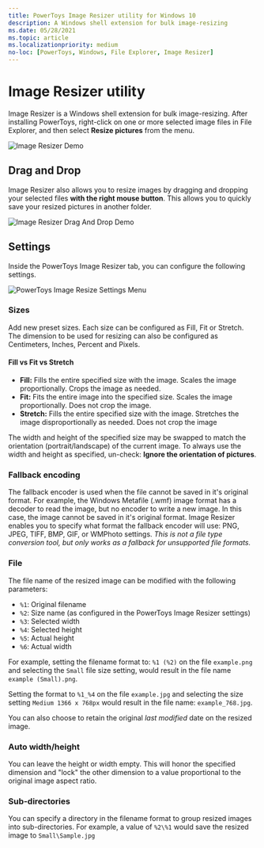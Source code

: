 ```yaml
---
title: PowerToys Image Resizer utility for Windows 10
description: A Windows shell extension for bulk image-resizing
ms.date: 05/28/2021
ms.topic: article
ms.localizationpriority: medium
no-loc: [PowerToys, Windows, File Explorer, Image Resizer]
---
```


# Image Resizer utility

Image Resizer is a Windows shell extension for bulk image-resizing. After installing PowerToys, right-click on one or more selected image files in File Explorer, and then select **Resize pictures** from the menu.

![Image Resizer Demo](../images/powertoys-resize-images.gif)

## Drag and Drop

Image Resizer also allows you to resize images by dragging and dropping your selected files **with the right mouse button**. This allows you to quickly save your resized pictures in another folder.

![Image Resizer Drag And Drop Demo](../images/powertoys-resize-drag-drop.gif)

## Settings

Inside the PowerToys Image Resizer tab, you can configure the following settings.

![PowerToys Image Resize Settings Menu](../images/powertoys-imageresize-settings.png)

### Sizes

Add new preset sizes. Each size can be configured as Fill, Fit or Stretch. The dimension to be used for resizing can also be configured as Centimeters, Inches, Percent and Pixels.

#### Fill vs Fit vs Stretch

- **Fill:** Fills the entire specified size with the image. Scales the image proportionally. Crops the image as needed.
- **Fit:** Fits the entire image into the specified size. Scales the image proportionally. Does not crop the image.
- **Stretch:** Fills the entire specified size with the image. Stretches the image disproportionally as needed. Does not crop the image

The width and height of the specified size may be swapped to match the orientation (portrait/landscape) of the current image. To always use the width and height as specified, un-check: **Ignore the orientation of pictures**.

### Fallback encoding

The fallback encoder is used when the file cannot be saved in it's original format. For example, the Windows Metafile (.wmf) image format has a decoder to read the image, but no encoder to write a new image. In this case, the image cannot be saved in it's original format. Image Resizer enables you to specify what format the fallback encoder will use: PNG, JPEG, TIFF, BMP, GIF, or WMPhoto settings. *This is not a file type conversion tool, but only works as a fallback for unsupported file formats.*

### File

The file name of the resized image can be modified with the following parameters:

- `%1`: Original filename
- `%2`: Size name (as configured in the PowerToys Image Resizer settings)
- `%3`: Selected width
- `%4`: Selected height
- `%5`: Actual height
- `%6`: Actual width

For example, setting the filename format to: `%1 (%2)` on the file `example.png` and selecting the `Small` file size setting, would result in the file name `example (Small).png`.

Setting the format to `%1_%4` on the file `example.jpg` and selecting the size setting `Medium 1366 x 768px` would result in the file name: `example_768.jpg`.

You can also choose to retain the original *last modified* date on the resized image.

### Auto width/height

You can leave the height or width empty. This will honor the specified dimension and "lock" the other dimension to a value proportional to the original image aspect ratio.

### Sub-directories

You can specify a directory in the filename format to group resized images into sub-directories. For example, a value of `%2\%1` would save the resized image to `Small\Sample.jpg`
